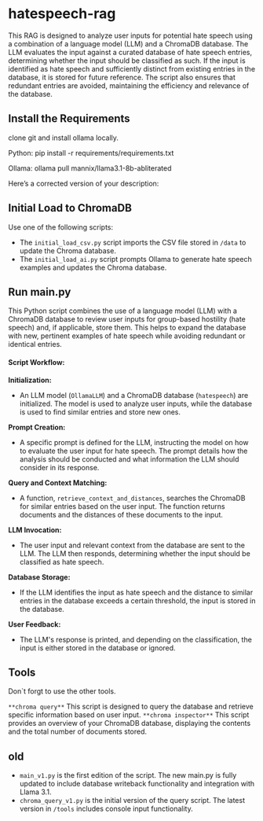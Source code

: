 # hatespeech-rag
This RAG is designed to analyze user inputs for potential hate speech using a combination of a language model (LLM) and a ChromaDB database. The LLM evaluates the input against a curated database of hate speech entries, determining whether the input should be classified as such. If the input is identified as hate speech and sufficiently distinct from existing entries in the database, it is stored for future reference. The script also ensures that redundant entries are avoided, maintaining the efficiency and relevance of the database.

## Install the Requirements
clone git and install ollama locally.

Python:
pip install -r requirements/requirements.txt

Ollama:
ollama pull mannix/llama3.1-8b-abliterated

Here’s a corrected version of your description:

## Initial Load to ChromaDB

Use one of the following scripts:
- The `initial_load_csv.py` script imports the CSV file stored in `/data` to update the Chroma database.
- The `initial_load_ai.py` script prompts Ollama to generate hate speech examples and updates the Chroma database.

## Run main.py

This Python script combines the use of a language model (LLM) with a ChromaDB database to review user inputs for group-based hostility (hate speech) and, if applicable, store them. This helps to expand the database with new, pertinent examples of hate speech while avoiding redundant or identical entries.


#### Script Workflow:

 **Initialization:**
   - An LLM model (`OllamaLLM`) and a ChromaDB database (`hatespeech`) are initialized. The model is used to analyze user inputs, while the database is used to find similar entries and store new ones.

 **Prompt Creation:**
   - A specific prompt is defined for the LLM, instructing the model on how to evaluate the user input for hate speech. The prompt details how the analysis should be conducted and what information the LLM should consider in its response.

 **Query and Context Matching:**
   - A function, `retrieve_context_and_distances`, searches the ChromaDB for similar entries based on the user input. The function returns documents and the distances of these documents to the input.

 **LLM Invocation:**
   - The user input and relevant context from the database are sent to the LLM. The LLM then responds, determining whether the input should be classified as hate speech.

 **Database Storage:**
   - If the LLM identifies the input as hate speech and the distance to similar entries in the database exceeds a certain threshold, the input is stored in the database.

 **User Feedback:**
   - The LLM's response is printed, and depending on the classification, the input is either stored in the database or ignored.

## Tools

Don`t forgt to use the other tools.

`**chroma query**`
This script is designed to query the database and retrieve specific information based on user input.
`**chroma inspector**`
This script provides an overview of your ChromaDB database, displaying the contents and the total number of documents stored.

## old

- `main_v1.py` is the first edition of the script. The new main.py is fully updated to include database writeback functionality and integration with Llama 3.1.
- `chroma_query_v1.py` is the initial version of the query script. The latest version in `/tools` includes console input functionality.
